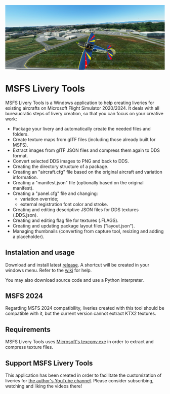 [![Header image](resources/header.jpg)](https://github.com/leandroarndt/msfs_livery_tools)

# MSFS Livery Tools

MSFS Livery Tools is a Windows application to help creating liveries for existing aircrafts on Microsoft Flight Simulator 2020/2024. It deals with all bureaucratic steps of livery creation, so that you can focus on your creative work:

* Package your livery and automatically create the needed files and folders.
* Create texture maps from glTF files (including those already built for MSFS).
* Extract images from glTF JSON files and compress them again to DDS format.
* Convert selected DDS images to PNG and back to DDS.
* Creating the directory structure of a package.
* Creating an "aircraft.cfg" file based on the original aircraft and variation information.
* Creating a "manifest.json" file (optionally based on the original manifest).
* Creating a "panel.cfg" file and changing:
  * variation override;
  * external registration font color and stroke.
* Creating and editing descriptive JSON files for DDS textures (.DDS.json).
* Creating and editing flag file for textures (.FLAGS).
* Creating and updating package layout files ("layout.json").
* Managing thumbnails (converting from capture tool, resizing and adding a placeholder).

## Instalation and usage

Download and install latest [release](https://github.com/leandroarndt/msfs_livery_tools/releases). A shortcut will be created in your windows menu. Refer to the [wiki](https://github.com/leandroarndt/msfs_livery_tools/wiki) for help.

You may also download source code and use a Python interpreter.

## MSFS 2024

Regarding MSFS 2024 compatibility, liveries created with this tool should be compatible with it, but the current version cannot extract KTX2 textures.

## Requirements

MSFS Livery Tools uses [Microsoft's texconv.exe](https://github.com/Microsoft/DirectXTex/wiki/Texconv)
in order to extract and compress texture files.

## Support MSFS Livery Tools

This application has been created in order to facilitate the customization of liveries for [the
author's YouTube channel](https://youtube.com/@fswt). Please consider subscribing, watching and
liking the videos there!
